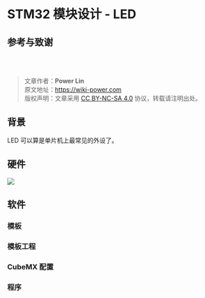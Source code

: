 # STM32 模块设计 - LED

## 参考与致谢

<br />

<br />

> 文章作者：**Power Lin**  
> 原文地址：<https://wiki-power.com>  
> 版权声明：文章采用 [CC BY-NC-SA 4.0](https://creativecommons.org/licenses/by/4.0/deed.zh) 协议，转载请注明出处。

## 背景

LED 可以算是单片机上最常见的外设了。

## 硬件

![](https://wiki-media-1253965369.cos.ap-guangzhou.myqcloud.com/img/20200607173411.jpg)

## 软件

### 模板

### 模板工程

### CubeMX 配置

### 程序
